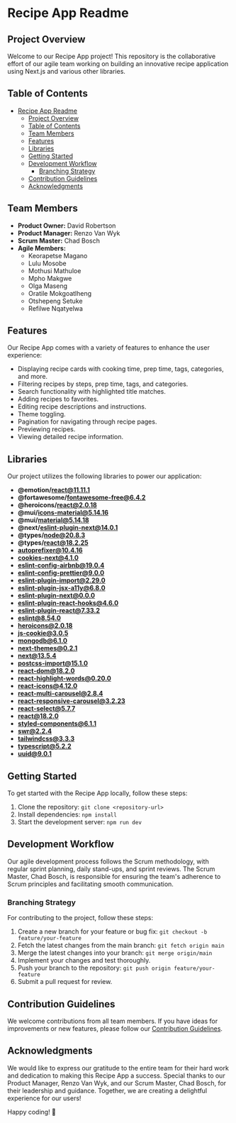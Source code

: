 # Recipe App Readme

## Project Overview

Welcome to our Recipe App project! This repository is the collaborative effort of our agile team working on building an innovative recipe application using Next.js and various other libraries.

## Table of Contents

- [Recipe App Readme](#recipe-app-readme)
  - [Project Overview](#project-overview)
  - [Table of Contents](#table-of-contents)
  - [Team Members](#team-members)
  - [Features](#features)
  - [Libraries](#libraries)
  - [Getting Started](#getting-started)
  - [Development Workflow](#development-workflow)
    - [Branching Strategy](#branching-strategy)
  - [Contribution Guidelines](#contribution-guidelines)
  - [Acknowledgments](#acknowledgments)

## Team Members

- **Product Owner:** David Robertson
- **Product Manager:** Renzo Van Wyk
- **Scrum Master:** Chad Bosch
- **Agile Members:**
  - Keorapetse Magano
  - Lulu Mosobe
  - Mothusi Mathuloe
  - Mpho Makgwe
  - Olga Maseng
  - Oratile Mokgoatlheng
  - Otshepeng Setuke
  - Refilwe Nqatyelwa

## Features

Our Recipe App comes with a variety of features to enhance the user experience:

- Displaying recipe cards with cooking time, prep time, tags, categories, and more.
- Filtering recipes by steps, prep time, tags, and categories.
- Search functionality with highlighted title matches.
- Adding recipes to favorites.
- Editing recipe descriptions and instructions.
- Theme toggling.
- Pagination for navigating through recipe pages.
- Previewing recipes.
- Viewing detailed recipe information.

## Libraries

Our project utilizes the following libraries to power our application:

- **@emotion/react@11.11.1**
- **@fortawesome/fontawesome-free@6.4.2**
- **@heroicons/react@2.0.18**
- **@mui/icons-material@5.14.16**
- **@mui/material@5.14.18**
- **@next/eslint-plugin-next@14.0.1**
- **@types/node@20.8.3**
- **@types/react@18.2.25**
- **autoprefixer@10.4.16**
- **cookies-next@4.1.0**
- **eslint-config-airbnb@19.0.4**
- **eslint-config-prettier@9.0.0**
- **eslint-plugin-import@2.29.0**
- **eslint-plugin-jsx-a11y@6.8.0**
- **eslint-plugin-next@0.0.0**
- **eslint-plugin-react-hooks@4.6.0**
- **eslint-plugin-react@7.33.2**
- **eslint@8.54.0**
- **heroicons@2.0.18**
- **js-cookie@3.0.5**
- **mongodb@6.1.0**
- **next-themes@0.2.1**
- **next@13.5.4**
- **postcss-import@15.1.0**
- **react-dom@18.2.0**
- **react-highlight-words@0.20.0**
- **react-icons@4.12.0**
- **react-multi-carousel@2.8.4**
- **react-responsive-carousel@3.2.23**
- **react-select@5.7.7**
- **react@18.2.0**
- **styled-components@6.1.1**
- **swr@2.2.4**
- **tailwindcss@3.3.3**
- **typescript@5.2.2**
- **uuid@9.0.1**

## Getting Started

To get started with the Recipe App locally, follow these steps:

1. Clone the repository: `git clone <repository-url>`
2. Install dependencies: `npm install`
3. Start the development server: `npm run dev`

## Development Workflow

Our agile development process follows the Scrum methodology, with regular sprint planning, daily stand-ups, and sprint reviews. The Scrum Master, Chad Bosch, is responsible for ensuring the team's adherence to Scrum principles and facilitating smooth communication.

### Branching Strategy

For contributing to the project, follow these steps:

1. Create a new branch for your feature or bug fix: `git checkout -b feature/your-feature`
2. Fetch the latest changes from the main branch: `git fetch origin main`
3. Merge the latest changes into your branch: `git merge origin/main`
4. Implement your changes and test thoroughly.
5. Push your branch to the repository: `git push origin feature/your-feature`
6. Submit a pull request for review.

## Contribution Guidelines

We welcome contributions from all team members. If you have ideas for improvements or new features, please follow our [Contribution Guidelines](CONTRIBUTING.md).

## Acknowledgments

We would like to express our gratitude to the entire team for their hard work and dedication to making this Recipe App a success. Special thanks to our Product Manager, Renzo Van Wyk, and our Scrum Master, Chad Bosch, for their leadership and guidance. Together, we are creating a delightful experience for our users!

Happy coding! 🚀
